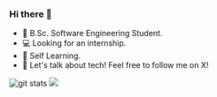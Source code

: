 ### Hi there 👋
- 🔭 B.Sc. Software Engineering Student.
- 💻 Looking for an internship.
- 🌱 Self Learning.
- 💬 Let's talk about tech! Feel free to follow me on X!
<img src="https://github-readme-streak-stats.herokuapp.com/?user=oshriagronov&theme=tokyonight" alt="git stats"/>
<img src="https://github-readme-stats.vercel.app/api/top-langs/?username=oshriagronov">
